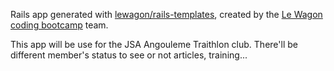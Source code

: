Rails app generated with [lewagon/rails-templates](https://github.com/lewagon/rails-templates), created by the [Le Wagon coding bootcamp](https://www.lewagon.com) team.

This app will be use for the JSA Angouleme Traithlon club.
There'll be different member's status to see or not articles, training...
